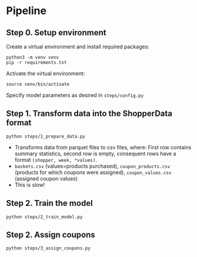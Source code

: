 
# Pipeline

## Step 0. Setup environment
Create a virtual environment and install required packages:
````
python3 -m venv venv
pip -r requirements.txt
````
Activate the virtual environment:
````
source venv/bin/activate
````
Specify model parameters as desired in `steps/config.py`

## Step 1. Transform data into the ShopperData format
````
python steps/1_prepare_data.py
````
- Transforms data from parquet files to csv files, where: First row contains summary statistics, second row is empty, consequent rows have a format `(shopper, week, *values)`.
- `baskets.csv` (values=products purchased), `coupon_products.csv` (products for which coupons were assigned), `coupon_values.csv` (assigned coupon values)
- This is slow!

## Step 2. Train the model
````
python steps/2_train_model.py
````
## Step 2. Assign coupons
````
python steps/3_assign_coupons.py
````